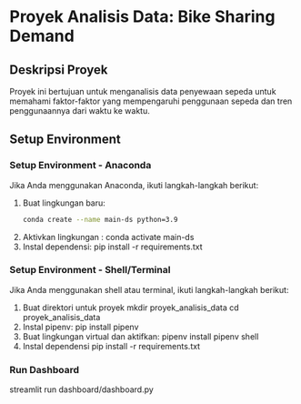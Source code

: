 # Proyek Analisis Data: Bike Sharing Demand

## Deskripsi Proyek
Proyek ini bertujuan untuk menganalisis data penyewaan sepeda untuk memahami faktor-faktor yang mempengaruhi penggunaan sepeda dan tren penggunaannya dari waktu ke waktu.

## Setup Environment

### Setup Environment - Anaconda
Jika Anda menggunakan Anaconda, ikuti langkah-langkah berikut:

1. Buat lingkungan baru:
   ```bash
   conda create --name main-ds python=3.9
2.  Aktivkan lingkungan :
   conda activate main-ds
3. Instal dependensi:
   pip install -r requirements.txt

### Setup Environment - Shell/Terminal
Jika Anda menggunakan shell atau terminal, ikuti langkah-langkah berikut:
1. Buat direktori untuk proyek
mkdir proyek_analisis_data
cd proyek_analisis_data
2. Instal pipenv:
pip install pipenv
3. Buat lingkungan virtual dan aktifkan:
pipenv install
pipenv shell
4. Instal dependensi
pip install -r requirements.txt


### Run Dashboard
streamlit run dashboard/dashboard.py

